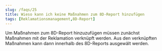```yaml
---
slug: /faqs/25
title: Wieso kann ich keine Maßnahmen zum 8D-Report hinzufügen
tags: [Reklamationsmanagement,8D-Report]
---
```

Um Maßnahmen zum 8D-Report hinzuzufügen müssen zunächst Maßnahmen mit der Reklamation verknüpft werden. Aus den verknüpften Maßnahmen kann dann innerhalb des 8D-Reports ausgewält werden.